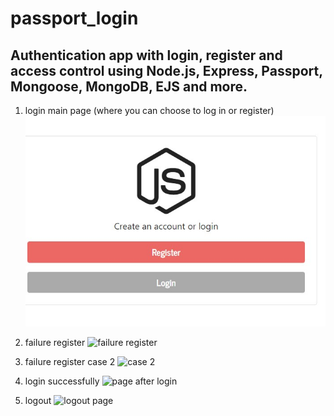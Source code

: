 # passport_login

##  Authentication app with login, register and access control using Node.js, Express, Passport, Mongoose, MongoDB, EJS and more.

1. login main page (where you can choose to log in or register)
  ![main page](/Passport_login/pic/main.jpg)
  
2. failure register
  ![failure register](/pic/fail_register.jpg)
  
3. failure register case 2
  ![case 2](/pic/fail_register2.jpg)
  
4. login successfully
  ![page after login](/pic/login_success.jpg)
  
5. logout
  ![logout page](/pic/logout.jpg)
